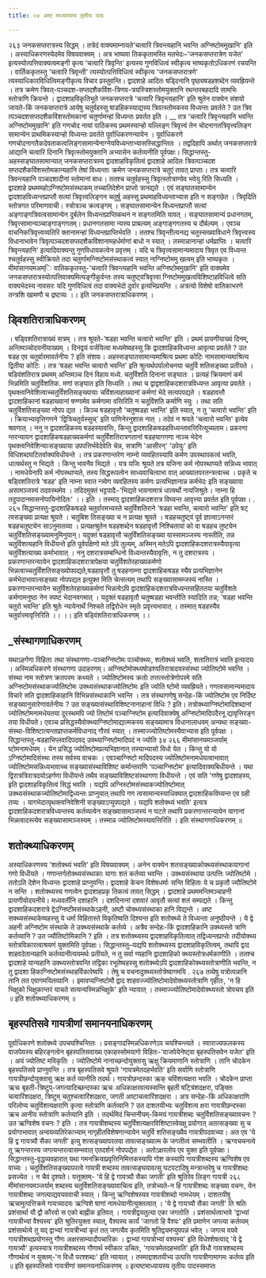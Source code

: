 ```yaml
---
title: ०४ अष्ट माध्यायस्य तृतीयः पादः

---
```

२६३ जनकसप्तरात्रस्य सिद्धम् । तत्रेदं वाक्यमाम्नायते'चत्वारि त्रिवन्त्यहानि भवन्ति अग्निष्टोममुखानि' इति । अस्याधिकरणस्येदमेव विषयवाक्यम् । अत्र भाष्यवा तिककृतामस्ति मतभेदः–'जनकसप्तरात्रेण यजेत' इत्यस्योत्पत्तिवाक्यत्वमङ्गी कृत्य 'चत्वारि त्रिवृन्ति' इत्यस्य गुणविधित्वं स्वीकृत्य भाष्यकृतोऽधिकरणं रचयन्ति । वार्तिककृतस्तु 'चत्वारि त्रिवृन्ती' त्यस्योत्पत्तिविधित्वं स्वीकृत्य 'जनकसप्तरात्रणे' त्यस्याधिकारविधित्विमङ्गीकृत्य विचार प्रस्तुवन्ति। 
द्वादशाहे आदितः षड्दिनानि पृष्ठ्यषडहशब्देन व्यवह्रियन्ते । तत्र क्रमेण त्रिवत्-पञ्चदश-सप्तदशैकविंश-त्रिणव-त्रयस्त्रिशस्तोमयुक्तानि रथन्तरबहदादि सामभिः स्तोत्राणि क्रियन्ते । द्वादशाहविकृतिभूते जनकसप्तरात्रे 'चत्वारि त्रिवृन्त्यहानि' इति श्रुतेन वाक्येन संशयो जायते-किं जनकसप्तरात्रे आयेषु चतुर्वहस्सु षाडहिकस्याद्यस्य त्रिवत्स्तोमकस्य विध्यन्तः प्रवर्तते ? उत त्रिव त्पञ्चदशसप्तदशैकविंशस्तोमकानां चतुर्णामन्हां विध्यन्तः प्रवर्तत इति । 
__ तत्र 'चत्वारि त्रिवृन्त्यहानि भवन्ति अग्निष्टोममुखानि' इति गणचोद नायां पाठिकस्य प्रथमस्यान्हो यल्लिङ्ग त्रिवृत्त्वं तेन चोदनागतत्रिवृत्त्वलिङ्ग सामान्येन प्राथमिकस्यान्हो विध्यन्तः प्रवर्तते पूर्वाधिकरणन्यायेन । पूर्वाधिकरणे गणचोदनागतैकदेवताकत्वलिङ्गसामान्येनाग्नेयविध्यन्ताभ्यासस्सिद्धान्तितः । तद्वदिहापि अर्थात् जनकसप्तरात्रे आद्यानि चत्वारि दिनानि त्रिवृत्स्तोमयुक्तानि अभ्यासेन कर्तव्यनीति पूर्वपक्षः। 
सिद्धान्तस्तु-अहस्सङ्घातसामान्यात् जनकसप्तरात्रस्य द्वादशाहविकृतित्वं द्वादशाहे आदितः त्रिवत्पञ्चदश सप्तदशैकविंशस्तोमकान्यहानि तेषां विध्यन्ताः क्रमेण जनकसप्तरात्रे चतुएं तावत् प्राप्ताः। तत्र चत्वारि त्रिवन्त्यहानि 
पञ्चदशादीनां स्तोमानां बाधः। ततश्च चतुर्वहस्सु त्रिवृत्स्तोत्राण्येव भवेयु रिति सिध्यति । द्वादशाहे प्रथममहोऽग्निष्टोमसंस्थाकम् तच्चातिदेशेन प्राप्तो त्रानद्यते । एवं सङ्घातसामान्येन द्वादशाहविध्यन्त्तप्राप्तौ सत्यां त्रिवृत्त्वलिङ्गन चतुर्षु अहस्सु प्रथमाहविध्यन्ताभ्यास इति न सङ्गछेत । त्रिवृदिति स्तोत्रगत परिमाणवाची। स्त्रोत्रञ्च क्रत्वङ्गम् । सङ्घातसामान्येन विध्यन्तप्राप्तौ सत्यां अङ्गाङ्गत्रिवत्वसामान्येन दुर्बलेन विध्यन्तप्राप्तिकथनं न सङ्गतमिति यावत् । सङ्घातसामान्यं प्रधानगतम्, त्रिवृत्त्सामान्यञ्चाङ्गाङ्गगतम्। प्रधानगतसामा न्यस्य प्राबल्यम् अङ्गाङ्गगतस्य च दौर्बल्यम् । एवञ्च वाचनिकत्रिवृत्त्वव्यतिरि क्तानामन्हां विध्यन्तप्राप्तिर्भवति । ततश्च त्रिवृन्तीत्यनद्य चतुस्सख्याविधाने त्रिवृत्त्वस्य विधानाभावेन त्रिवृत्पञ्चदशसप्तदशैकविंशानामहर्धर्माणां बाधो न स्यात् । तस्मान्नानान्हां धर्मप्राप्तिः । चत्वारि त्रिवृन्त्यहानि' इत्यादिवाक्यन्तु गुणविधायकत्वेन प्रवृत्तम् । यदि च त्रिवृत्त्वसामान्यमादाय त्रिवृत एव विध्यन्त श्चतुर्वहस्सु स्वीक्रियते तदा चतुर्णामग्निष्टोमसंस्थाकत्वं स्यात् नाग्निष्टोममु खत्वम् इति भाष्यकृतः । 
मीमांसानयमअम्ि वातिककृतस्तु-'चत्वारि त्रिवन्त्यहानि भवन्ति अग्निष्टोममुखानि' इति वाक्यमेव जनकसप्तरात्रस्योत्पत्तिवाक्यमित्यङ्गीकुर्वन्तः तस्य चतुष्ट्वत्रिवृत्त्वा ग्निष्टोममुखत्वविशिष्टाहविधित्वे सति वाक्यभेदस्य नावसरः यदि गुणविधित्वं तदा वाक्यभेदो दुर्वार इत्यभिप्रयन्ति । अत्रत्यो विशेषो वातिकाभरणे तन्त्रशि खामणौ च द्रष्टव्यः ।। 
इति जनकसप्तरात्राधिकरणम् । 

## ड्विशतिरात्राधिकरणम्
 । षड्विशतिरात्राख्यं सत्रम् । तत्र श्रूयते-'षडहा भवन्ति चत्वारो भवन्ति' इति । प्रथमं प्रायणीयाख्यं दिनम्, अन्तिमञ्चोदयनीयाख्यम् । दिनद्वयं वर्जयित्वा मध्यमेष्वहस्सु कि द्वादशाहिकविध्यन्त आवृत्या प्रवर्तते ? उत षडह एव चतुर्वारमावर्तनीयः ? इति संशयः। अहस्सङ्घातसामान्यमाश्रित्य प्रथमा कोटिः नामसामान्यमाश्रित्य द्वितीया कोटिः । 
तत्र 'षडहा भवन्ति चत्वारो भवन्ति' इति श्रुत्यर्थपर्यालोचनया चतुर्वि शतिसङ्ख्या प्रतीयते । षडिवंशतिरात्र प्रथमम् अन्तिमञ्च दिनं विहाय मध्ये. चतुर्विशति दिनानां सङ्घातः । प्रत्यहं क्रियमाणं कर्म भिन्नमिति चतुर्विशतिक. मणां सङ्घात इति सिध्यति । तथा च द्वाद्वशाहिकदशरात्रविध्यन्त आवृत्या प्रवर्तते । पृथक्त्वनिवेशित्वाच्चतुर्विंशतिसङ्ख्यायाः चविंशत्यहाख्यानां कर्मणां भेदे सत्यपपद्यते । षडहावत्तौ द्वादशाहिकानां षडहाख्यानां षण्णामेव कर्मणामा वत्तिरिति न चतूविंशति कर्माणि स्युः । तथा सति चतुर्विशतिसङ्ख्या नोपप द्यत । किञ्च षडहावृत्तौ 'चतुष्षडहा भवन्ति' इति स्यात्, न तु 'चत्वारो भवन्ति' इति । क्रियाभ्यावृत्तिगणने 'द्वित्रिचतुर्यस्सुच्' इति पाणिनेरनुशास नात् । तदेवं न श्रयते 'चत्वारो भवन्ति' इत्येव श्रवणात् । ननु न द्वादशाहिकस्य षडहस्यावत्तिः, किन्तु द्वादशाहिकषडहविध्यन्तावत्तिरित्यूच्यताम। प्रकरणा न्तरन्यायन द्वादशाहिकषडहाख्यकर्मणां चतुर्विंशतिरात्रगतानां षडहयागगणा नाञ्च भेदेन पृथक्त्वनिवेशिन्याःसङ्ख्याया उपपत्तिर्भवेदेवेति चेन्न, सत्राणि 'आसीरन्' 'उपेयुः' इति विधिशब्दघटितर्वाक्यविधीयन्ते । तत्र प्रकरणान्तरेण नाम्नो व्यवहितस्यापि कर्मण उपस्थापकत्वं भवति, धात्वर्थस्तु न भिद्यते । किन्तु भावनैव भिद्यते । यत्र यजिः श्रूयते तत्र यजिना कर्म नोपस्थाप्यते सन्निध्य भावात् । नामधेयेनापि कर्म नोपस्थाप्यते, तस्य सिद्धरूपत्वेन साध्यवाचित्वाभा वात् आख्यातपरतन्त्रत्वाच्च । प्रकृते च षड्विशतिरात्रे 'षडह' इति नाम्ना स्वात न्त्र्येण व्यवहितस्य कर्मणः प्रत्यभिज्ञानान्न कर्मभेदः इति सङ्ख्याया असामञ्जस्यं तदवस्थमेव । तदिदमुक्तं भट्टपादैः-'भिद्यते भावनामात्रं धात्वर्थो नायजिश्रुतेः। नाम्ना हि तदुपादानमासनोपायिनोदितः' ।। इति । तस्माद् द्वादशाहिकदशरात्र विघ्यन्त आवृत्त्या प्रवर्तत इति पूर्वपक्षः। 
. २६५ 
सिद्धान्तस्तु-द्वादशाहिकषडहे चतुर्वारमभ्यस्ते चतुर्विशतिराने 'षडहा भवन्ति, चत्वारो भवन्ति' इति षट् त्वसङ्ख्या प्रत्यक्ष श्रूयते । चतुबिश तिसङ्ख्या च न प्रत्यक्ष श्रूयते । षडहचतुष्ट्वं पूर्व ज्ञात्वाऽनन्तरं षडहचतुष्ट्येन 
साऽनुमातव्या । प्रत्यक्षश्रुतेन षडहशब्देन षडहावृत्तौ निश्चितायां को वा षडहच तुष्टयेन चतुर्विंशतिसङ्ख्यामनुमिनुयान्। यदुक्तं षडहावृत्तौ चतुर्विंशतिसङ्ख्या यास्सामञ्जस्य नास्तीति, तन्न चतुर्विशत्यहानि विधीयन्ते इति पूर्वपक्षिणो मते ऽपि तुल्यम्, अस्मिन् मतेऽपि द्वादशाहिकदशरात्रस्यैवावृत्या चतुर्विशत्याख्य कर्माभावात् । ननु दशरात्रसम्बन्धिनो विध्यन्तस्यैवावृत्तिः, न तु दशरात्रस्य । प्रकरणान्तरन्यायेन द्वादशाहिकदशरात्रापेक्षया चतुर्विशतेरहाख्यकर्मणो भिन्नत्वाच्चतुर्विंशतिसङ्ख्योपपद्यते,षडहावृत्तौ तु षडहनाम्ना द्वादशाहिकषडह स्यैव प्रत्यभिज्ञानेन कर्मभेदाभावात्सङ्ख्या नोपपद्यत इत्युक्त मिति चेत्सत्यम् तथापि सङ्ख्यासामम्जस्यं नास्ति । प्रकरणान्तरन्यायेन चतुर्विशतेरहाख्यकर्मणां भिन्नत्वेऽपि द्वादशाहिकदशरात्रविध्यन्तसहिततया चतुर्विशतेः कर्मणामनुष्ठा नेन स्पष्ट भेदानवगमात् । यदुक्तं षडहावृतौ चतुष्षडहा भवन्तीति स्यादिति तन्न; 'षडहा भवन्ति चतुरो भवन्ति' इति श्रुतेः न्यायेनार्थे निश्चते तद्विरोधेन स्मृतेः प्रवृत्त्यभावात् । तस्मात् षडहस्यैव चतुर्वारमावृत्तिरिति ।। 
।। इति षड्विंशतिरात्राधिकरणम् ।। 

## _संस्थागणाधिकरणम्
 यथाऽहर्गणा विहिताः तथा संस्थागणाः-पञ्चाग्निष्टोमः पञ्चोक्थ्यः, शतोक्थ्यं भवति, शतातिरात्रं भवति इत्यादयः । अस्मिन्नधिकरणे संस्थागणा उदाहरणम्। अग्निष्टोमोक्थ्यषोडश्यतिरात्रादयस्संस्था ज्योतिष्टोमे भवन्ति । संस्था नाम स्तोत्रण क्रतपरमः कथ्यते । ज्योतिष्टोमस्य क्रतोः तत्तत्स्तोत्रेणोपरमे सति अग्निष्टोमसंस्थाकज्योतिष्टोमः उक्थ्यसंस्थाकज्योतिष्टोमः इति ज्योति ष्टोमो व्यवह्रियते। गणत्वसामान्यमादाय विचारे सति द्वादशाहिकाहानि विभिन्नसंस्थाकानि भवन्ति । तत्र संस्थागणेषु सन्देहः-किं ज्योतिष्टोम एव निर्दिष्ट सङ्ख्यानुसारेणावर्तनीयः ? उत सङ्ख्यासंस्थाविशिष्टनानाहानां विधिः ? इति। 
तत्रोक्थ्याग्निष्टोमादिशब्दानां ज्योतिष्टोमनामधेयतया दूरस्थमपि ज्यो तिष्टोमं पञ्चाग्निष्टोम इत्यादिवाक्येषु अग्निष्टोमादिपदैरनू द्यावृत्तिरङ्ग तया विधीयते। एवञ्च प्रसिद्धस्यैवोक्थ्याग्निष्टोमाद्यात्मकस्य सङ्ख्यामात्र विधानालाधवम् अन्यथा सङ्ख्या-संस्था-विशिष्टात्यन्ताप्राप्तकर्मविधानाद् गौरवं स्यात् । तस्माज्ज्योतिष्टोमस्यैवाभ्यास इति पूर्वपक्षः । 
सिद्धान्तस्तु-षडहाभिप्लवादिपदवद् उक्थ्याग्निष्टोमादिपदं न ज्योति 
३४ 
२६६ 
मीमांसानयमञ्जर्याम् ष्टोमनामधेयम् । येन प्रसिद्ध ज्योतिष्टोमप्रत्यभिज्ञानात् तस्याभ्यासो विधो येत । किन्तु यो यो ऽग्निष्टोमादिसंस्थः तस्य सर्वस्य वाचकः । एवञ्चाग्निष्टो मादिपदस्य ज्योतिष्टोमनामधेयत्वाभावात् ज्योतिष्टोमसन्निध्यभावाच्च सङ्ख्यासंस्थाविशिष्ट कर्मान्तराणि 'पञ्चाग्निष्टोम' इत्यादिवाक्यबिधीयन्ते । यथा द्विरात्रत्रिरात्रदयोऽहर्गणा विधीयन्ते तथैव सङ्ख्याविशिष्टसंस्थागणा विधीयन्ते । एवं सति 'गणेषु द्वादशाहस्य, इति द्वादशाहविकृतित्वं सिद्धं भवति । यद्यपि अग्निस्टोमसंस्थाकज्योतिष्टोमात् उक्थ्यसंस्थाकज्योतिष्टोमाद्विध्यन्तः प्राप्नुयात् तथापि गण त्वसामान्यस्याधिक्यात् द्वादशाहिकविघ्यन्त एव ग्रही तव्यः । यागभेदात्पृथक्त्वनिवेशिनी सङ्ख्याऽप्युपपद्यते । यद्यपि शतोक्थ्यं भवति' इत्यत्र द्वादशाहिकदशरात्रविध्यन्तस्य कर्तव्यत्वेन सङ्ख्यासामञ्जस्यं न घटते तथापि प्रकरणान्तरन्यायेन यागानां भिन्नत्वादस्त्येव सङ्ख्यासामञ्जस्यम् । तस्मान्न ज्योतिष्टोमस्यावत्तिरिति । 
इति संस्थागणाधिकरणम् ॥ 

## शतोक्थ्याधिकरणम्
 अस्याधिकरणस्य 'शतोक्थ्यं भवति' इति विषयवाक्यम् । अनेन वाक्येन शतसङ्ख्याकोक्थ्यसंस्थाकयागानां गणो विधीयते । गणान्तर्गतोक्थ्यसंस्थाकाः यागाः शतं कर्तव्या भवन्ति । उक्थ्यसंस्थाया उत्पत्तिः ज्योतिष्टोमे । ततोऽति देशेन विध्यन्तः द्वादशाहे प्राप्नुवन्ति। द्वादशाहे केचन विशेषधर्माः सन्ति विहिताः ये च प्रकृतौ ज्यौतिष्टोमे न सन्ति । शतोक्थ्यस्य गणत्वेन द्वादशाहप्रकृ तिकत्वं तावत् सिद्धम् । द्वादशाहे प्रथममन्तिमञ्चाहनी प्रायणीयोदयनीये। मध्यवर्तीनि दशाहानि । दशदिनानां दशवारं आवृतौ सत्यां शतं सम्पद्यते । किन्तु द्वादशाहिकदशरात्रे द्वेऽग्निष्टीमसंस्थाकेऽहनी, अष्टौ चोक्थ्यसंस्थाका हानि विद्यन्ते । अष्ट सक्थ्यसंस्थाकेष्वहस्सु ये धर्मा विहितास्ते विकृतिष्वति दिश्यन्त इति शतोक्थ्ये ते विध्यन्ता अनुष्ठीयन्ते । ये द्वे अहनी अग्निष्टोम संस्थाके ते उक्थ्यसंस्थाके कर्तव्ये । अत्रैव सन्देहः-किं द्वादशाहिकानि उक्थ्यस्तो त्राणि कर्तव्यानि ? उत ज्यौतिष्टोमिकानि ? इति । 
तत्र शतोक्थ्यस्य द्वादशाहविकृतित्वात् तद्विध्यन्तप्राप्तेः तदीयोक्थ्य स्तोत्रविकारत्वाश्रयणं युक्तमिति पूर्वपक्षः। 
सिद्धान्तस्तु–यद्यपि शतोक्थ्यस्य द्वादशाहविकृतित्वम्, तथापि द्वाद शाहवदेतान्यहानि कर्तव्यानीत्ययमर्थः प्रतीयते, न तु सर्वा ण्यहानि द्वादशाहिको क्थ्यस्तोत्रधर्मकाणीति । ततश्च द्वादशाहे यान्यहानि उक्थ्यस्तोत्रवन्ति तद्विका रभूतेष्वहस्सु शतोक्थ्येऽपि द्वादशाहिकोक्थ्यस्तोत्राणीति भवन्ति, न तु द्वादशा हिकाग्निष्टोमसंस्थाहर्विकारेष्वपि । तेषु च वचनादुक्थ्यस्तोत्रेष्वागमयि 
. २६७ 
तव्येषु यत्रोत्पन्नानि तानि तत एवागमयितव्यानि । इमावप्यग्निष्टोमौ द्वाद शाहवज्ज्योतिष्टोमादेवोक्थ्यस्तोत्राणि गृहीतः, 'न हि भिक्षुको भिक्षुकान्तरं याचते सत्यन्यस्मिन्नभिक्षुके' इति न्यायात् । तस्माज्ज्योतिष्टोमादेवोक्थ्यस्तो त्रोपचय इति ॥ 
इति शतोक्थ्याधिकरणम् ॥ 

## बृहस्पतिसवे गायत्रीणां समानयनाधिकरणम्
 पूर्वाधिकरणे शतोक्थ्ये उपचयश्चिन्तितः । प्रसङ्गादस्मिन्नधिकरणेऽप चयश्चिन्त्यते । स्वाराज्यफलकस्य वाजपेयस्य बहिरङ्गत्वेन बृहस्पतिसवाख्य एकाहस्सोमयागो विहितः-'वाजपेयेनेष्ट्वा बृहस्पतिसवेन यजेत' इति । अयं ज्योतिष्ट मविकृतिः । ज्योतिष्टोमे नानाच्छन्दोयुक्तासु ऋक्षु क्रियमाणानि स्तोत्राणि । तानि चोदकेन बृहस्पतिसवे प्राप्नुवन्ति । तत्र बृहस्पतिसवे श्रूयते 'गायत्रमेतदहर्भवति' इति सर्वाणि स्तोत्राणि गायत्रीछन्दोयुक्तासु ऋक्ष कर्त व्यानीति तदर्थः। गायत्रोछन्दस्का ऋक् चविंशत्यक्षरा भवति । चोदकेन प्राप्ता ऋचः बृहती-त्रिष्टुप्-जगत्यादिच्छन्दस्का ऋचः अधिकाक्षरवत्यस्सन्ति बृहती षट्त्रिंशदक्षरा, पङ्क्तिः चत्वारिंशदक्षरा, त्रिष्टुम् चतुश्चत्वारिंशदक्षरा, जगती अष्टाचत्वारिंशदक्षरा । अत्र सन्देहः-किं अधिकाक्षराणि परिलोप्य चतुविंशत्यक्षराणि कृत्वा स्तोत्राणि कर्तव्यानि ? उत दाशतयीभ्यः चतुविंशत्य क्षरा गायत्रीछन्दस्का ऋच आनीय स्तोत्राणि कर्तव्यानि इति । तदर्थमिदं चिन्तनीयम्-किमयं गायत्रीशब्दः चतुर्विशतिसङ्ख्यावचनः ? उत ऋग्विशेष वचनः ? इति । 
तत्र गायत्रीशब्दस्य चतुर्विंशत्यक्षरविशिष्टास्वेवक्षु प्रयोगात् अतत्सङ्ख्या सु च प्रयोगाभावात् अन्वयव्यतिरेकाभ्याम् नागृहीतविशेषणान्यायेन चतुर्वि शतिसङ्ख्यैव गायत्रीपदवाच्या। अत एव 'ये हि द्व गायत्र्यौ सैका जगती' इत्यु 
शत्सङ्ख्यापरतया तावत्सङ्ख्यात्म के जगतीत्वं सम्भवतीति । ऋग्वचचनत्वे तू ऋगन्तरस्य जगत्यन्तरत्वासम्भवात् एतदर्शनं नोपपद्येत । अतोऽक्षरलोप एव युक्त इति पूर्वपक्षः। 
सिद्धान्तस्तु-वृद्धव्यवहारात् यथा गमनक्रियाप्रवृत्तिनिमित्तकस्यापि गोश 
कस्यापि गायत्रीशब्दस्य ऋग्विशेष एव वाच्यः । चतुर्विंशतिसङ्ख्यापरत्वे गायत्री शब्दस्य तावत्सङ्घयावत्सु घटपटादिषु मन्त्रान्तरेषु च गायत्रीशब्दः प्रसज्येत । न चैवं दृश्यते। 
यत्तूक्तम्- 'ये हि द्वे गायत्र्यौ सैका जगती' इति श्रुतिरेव लिङ्ग गायत्री 
२६८ 
मीमांसानयमञ्जर्याम् शब्दस्य चतुर्विशतिसङ्ख्यावाचित्व इति, तत्रोच्यते-न हि गायत्रीशब्दः सङ्ख्या वचनः, येन गायत्रीशब्दः जगत्याद्यवयववाची स्यात् । किन्तु ऋग्विशेषस्यव गायत्रीशब्दो नामधेयम् । दाशतयीषु ऋचामुत्पत्तिक्रमे गायत्र्यादयः ऋग्विशे षाणां नामधेयानीत्युक्तत्वात् । 'ये द्वे गायत्र्यौ सैका जगती' ति श्रतिः प्रशंसार्था यौ द्वौ कौरवो स एको बाह्नीक इतिवत् । गायत्रीद्वयतुल्या एका जगतोति । प्रशंसार्थत्वाभावे 'द्वाभ्यां गायत्रीभ्यां वैश्यस्य' इति श्रुतिरयुक्ता स्यात्, वैश्यस्य कार्यं 'जागतो हि वैश्यः' इति प्रमाणेन जगत्या कर्तव्यम् प्रशंसार्थत्वे तु यद् द्वाभ्यां गायत्रीभ्यां कृतं तत् जगत्यैव कृतमिति श्रुतिद्वयमप्युपपन्नं भवेत् । जगत्य वयवे गायत्रीशब्दप्रयोगस्तु गौणः अक्षरसाम्यादौपचारिकः । द्वाभ्यां गायत्रोभ्यां वश्यस्य' इति विधेश्शेषत्वाद् 'ये द्वे गायत्र्यौ' इत्यस्यात्र गायत्रीशब्दस्य गौणार्थ स्वीकार उचितः, 'गायत्रमेतदहभवति' इति विधौ गायत्रशब्दस्य गौणार्थत्वं न युक्तम्-'न विधौ परश्शब्दः' इति न्यायात् । तस्माद्दाशतयीभ्य उत्पत्ति गायत्रीणामागमः कर्तव्य इति ॥ 
इति बृहस्पतिसवे गायत्रीणां समानयनाधिकरणम् ॥ 
इत्यष्टमाध्यायस्य तृतीयः पादस्समाप्तः 